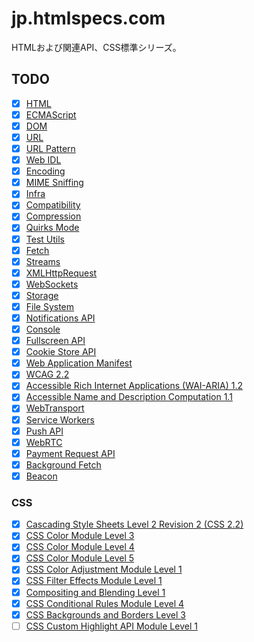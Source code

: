# jp.htmlspecs.com
HTMLおよび関連API、CSS標準シリーズ。

## TODO

- [x] [HTML](https://jp.htmlspecs.com/)
- [x] [ECMAScript](https://ecma262.com/jp)
- [x] [DOM](https://jp.htmlspecs.com/dom/)
- [x] [URL](https://jp.htmlspecs.com/url/)
- [x] [URL Pattern](https://jp.htmlspecs.com/urlpattern/)
- [x] [Web IDL](https://jp.htmlspecs.com/webidl/)
- [x] [Encoding](https://jp.htmlspecs.com/encoding/)
- [x] [MIME Sniffing](https://jp.htmlspecs.com/mimesniff/)
- [x] [Infra](https://jp.htmlspecs.com/infra/)
- [x] [Compatibility](https://jp.htmlspecs.com/compat/)
- [x] [Compression](https://jp.htmlspecs.com/compression/)
- [x] [Quirks Mode](https://jp.htmlspecs.com/quirks/)
- [x] [Test Utils](https://jp.htmlspecs.com/testutils/)
- [x] [Fetch](https://jp.htmlspecs.com/fetch/)
- [x] [Streams](https://jp.htmlspecs.com/streams/)
- [x] [XMLHttpRequest](https://jp.htmlspecs.com/xhr/)
- [x] [WebSockets](https://jp.htmlspecs.com/websockets/)
- [x] [Storage](https://jp.htmlspecs.com/storage/)
- [x] [File System](https://jp.htmlspecs.com/fs/)
- [x] [Notifications API](https://jp.htmlspecs.com/notifications/)
- [x] [Console](https://jp.htmlspecs.com/console/)
- [x] [Fullscreen API](https://jp.htmlspecs.com/fullscreen/)
- [x] [Cookie Store API](https://jp.htmlspecs.com/cookiestore/)
- [x] [Web Application Manifest](https://jp.htmlspecs.com/appmanifest/)
- [x] [WCAG 2.2](https://jp.htmlspecs.com/WCAG/)
- [x] [Accessible Rich Internet Applications (WAI-ARIA) 1.2](https://jp.htmlspecs.com/wai-aria/)
- [x] [Accessible Name and Description Computation 1.1](https://jp.htmlspecs.com/accname/)
- [x] [WebTransport](https://jp.htmlspecs.com/webtransport/)
- [x] [Service Workers](https://jp.htmlspecs.com/service-workers/)
- [x] [Push API](https://jp.htmlspecs.com/push-api/)
- [x] [WebRTC](https://jp.htmlspecs.com/webrtc/)
- [x] [Payment Request API](https://jp.htmlspecs.com/payment-request/)
- [x] [Background Fetch](https://jp.htmlspecs.com/background-fetch/)
- [x] [Beacon](https://jp.htmlspecs.com/beacon/)

### CSS

- [x] [Cascading Style Sheets Level 2 Revision 2 (CSS 2.2)](https://jp.htmlspecs.com/css/css22)
- [x] [CSS Color Module Level 3](https://jp.htmlspecs.com/css/css-color-3)
- [x] [CSS Color Module Level 4](https://jp.htmlspecs.com/css/css-color-4)
- [x] [CSS Color Module Level 5](https://jp.htmlspecs.com/css/css-color-5)
- [x] [CSS Color Adjustment Module Level 1](https://jp.htmlspecs.com/css/css-color-adjust-1)
- [x] [CSS Filter Effects Module Level 1](https://jp.htmlspecs.com/css/filter-effects-1)
- [x] [Compositing and Blending Level 1](https://jp.htmlspecs.com/css/compositing-1)
- [x] [CSS Conditional Rules Module Level 4](https://jp.htmlspecs.com/css/css-conditional-4)
- [x] [CSS Backgrounds and Borders Level 3](https://jp.htmlspecs.com/css/css-backgrounds-3)
- [ ] [CSS Custom Highlight API Module Level 1](https://jp.htmlspecs.com/css/css-highlight-api-1)